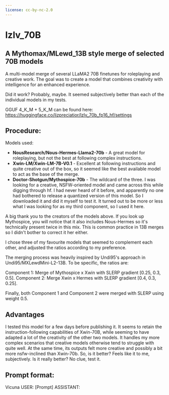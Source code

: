 ```yaml
---
license: cc-by-nc-2.0
---
```



# lzlv_70B 
## A Mythomax/MLewd_13B style merge of selected 70B models

A multi-model merge of several  LLaMA2 70B finetunes for roleplaying and creative work. The goal was to create a model that combines creativity with intelligence for an enhanced experience.

Did it work? Probably, maybe. It seemed subjectively better than each of the individual models in my tests.



GGUF 4_K_M + 5_K_M can be found here: https://huggingface.co/lizpreciatior/lzlv_70b_fp16_hf/settings


## Procedure:

Models used:
- **NousResearch/Nous-Hermes-Llama2-70b** - A great model for roleplaying, but not the best at following complex instructions.
- **Xwin-LM/Xwin-LM-7B-V0.1** - Excellent at following instructions and quite creative out of the box, so it seemed like the best available model to act as the base of the merge.
- **Doctor-Shotgun/Mythospice-70b** - The wildcard of the three. I was looking for a creative, NSFW-oriented model and came across this while digging through hf. I had never heard of it before, and apparently no one had bothered to release a quantized version of this model. So I downloaded it and did it myself to test it. It turned out to be more or less what I was looking for as my third component, so I used it here. 

A big thank you to the creators of the models above. If you look up Mythospice, you will notice that it also includes Nous-Hermes so it's technically present twice in this mix. This is common practice in 13B merges so I didn't bother to correct it her either. 


I chose three of my favourite models that seemed to complement each other, and adjusted the ratios according to my preference.

The merging process was heavily inspired by Undi95's approach in Undi95/MXLewdMini-L2-13B. To be specific, the ratios are:

Component 1: Merge of Mythospice x Xwin with SLERP gradient [0.25, 0.3, 0.5].
Component 2: Merge Xwin x Hermes with SLERP gradient [0.4, 0.3, 0.25].

Finally, both Component 1 and Component 2 were merged with SLERP using weight 0.5.

## Advantages

I tested this model for a few days before publishing it. It seems to retain the instruction-following capabilities of Xwin-70B, while seeming to have adapted a lot of the creativity of the other two models. 
It handles my more complex scenarios that creative models otherwise tend to struggle with quite well. At the same time, its outputs felt more creative and possibly a bit more nsfw-inclined than Xwin-70b.
So, is it better? Feels like it to me, subjectively. Is it really better? No clue, test it. 

## Prompt format:
Vicuna
USER: [Prompt]
ASSISTANT: 
